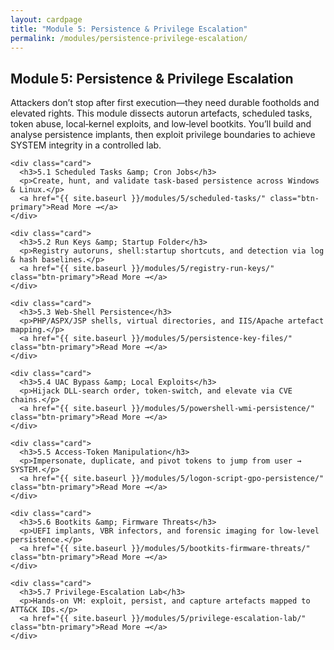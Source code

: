 ```yaml
---
layout: cardpage
title: "Module 5: Persistence & Privilege Escalation"
permalink: /modules/persistence-privilege-escalation/
---
```


<section class="cards-section">
  <h2 class="section-title">Module 5: Persistence &amp; Privilege Escalation</h2>

  <p class="module-desc">
    Attackers don’t stop after first execution—they need durable footholds and elevated rights.
    This module dissects autorun artefacts, scheduled tasks, token abuse, local‑kernel exploits,
    and low‑level bootkits. You’ll build and analyse persistence implants, then exploit privilege
    boundaries to achieve SYSTEM integrity in a controlled lab.
  </p>

  <div class="card-grid">

    <div class="card">
      <h3>5.1 Scheduled Tasks &amp; Cron Jobs</h3>
      <p>Create, hunt, and validate task‑based persistence across Windows & Linux.</p>
      <a href="{{ site.baseurl }}/modules/5/scheduled-tasks/" class="btn-primary">Read More →</a>
    </div>

    <div class="card">
      <h3>5.2 Run Keys &amp; Startup Folder</h3>
      <p>Registry autoruns, shell:startup shortcuts, and detection via log & hash baselines.</p>
      <a href="{{ site.baseurl }}/modules/5/registry-run-keys/" class="btn-primary">Read More →</a>
    </div>

    <div class="card">
      <h3>5.3 Web‑Shell Persistence</h3>
      <p>PHP/ASPX/JSP shells, virtual directories, and IIS/Apache artefact mapping.</p>
      <a href="{{ site.baseurl }}/modules/5/persistence-key-files/" class="btn-primary">Read More →</a>
    </div>

    <div class="card">
      <h3>5.4 UAC Bypass &amp; Local Exploits</h3>
      <p>Hijack DLL‑search order, token‑switch, and elevate via CVE chains.</p>
      <a href="{{ site.baseurl }}/modules/5/powershell-wmi-persistence/" class="btn-primary">Read More →</a>
    </div>

    <div class="card">
      <h3>5.5 Access‑Token Manipulation</h3>
      <p>Impersonate, duplicate, and pivot tokens to jump from user → SYSTEM.</p>
      <a href="{{ site.baseurl }}/modules/5/logon-script-gpo-persistence/" class="btn-primary">Read More →</a>
    </div>

    <div class="card">
      <h3>5.6 Bootkits &amp; Firmware Threats</h3>
      <p>UEFI implants, VBR infectors, and forensic imaging for low‑level persistence.</p>
      <a href="{{ site.baseurl }}/modules/5/bootkits-firmware-threats/" class="btn-primary">Read More →</a>
    </div>

    <div class="card">
      <h3>5.7 Privilege‑Escalation Lab</h3>
      <p>Hands‑on VM: exploit, persist, and capture artefacts mapped to ATT&CK IDs.</p>
      <a href="{{ site.baseurl }}/modules/5/privilege-escalation-lab/" class="btn-primary">Read More →</a>
    </div>

  </div>
</section>